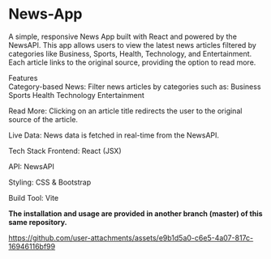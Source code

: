 # News-App

A simple, responsive News App built with React and powered by the NewsAPI. This app allows users to view the latest news articles filtered by categories like Business, Sports, Health, Technology, and Entertainment. Each article links to the original source, providing the option to read more.

Features <br>
Category-based News: Filter news articles by categories such as:
Business
Sports
Health
Technology
Entertainment

Read More: Clicking on an article title redirects the user to the original source of the article.

Live Data: News data is fetched in real-time from the NewsAPI.

Tech Stack
Frontend: React (JSX)

API: NewsAPI

Styling: CSS & Bootstrap 

Build Tool: Vite

<b>The installation and usage are provided in another branch (master) of this same repository.</b>

https://github.com/user-attachments/assets/e9b1d5a0-c6e5-4a07-817c-16946116bf99

